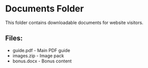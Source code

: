 # Documents Folder

This folder contains downloadable documents for website visitors.

## Files:
- guide.pdf - Main PDF guide
- images.zip - Image pack
- bonus.docx - Bonus content

